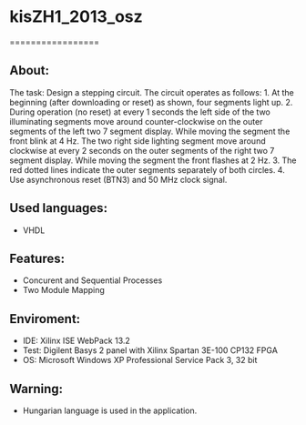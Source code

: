# kisZH1_2013_osz
=================


About:
------
The task:
	Design a stepping circuit. The circuit operates as follows:
	1. At the beginning (after downloading or reset) as shown, four segments light up.
	2. During operation (no reset) at every 1 seconds the left side of the two illuminating segments move around                    counter-clockwise
	   on the outer segments of the left two 7 segment display.
	   While moving the segment the front blink at 4 Hz.
	   The two right side lighting segment move around clockwise at every 2 seconds on the outer segments of the right two 7        segment display.
	   While moving the segment the front flashes at 2 Hz.
	3. The red dotted lines indicate the outer segments separately of both circles.
	4. Use asynchronous reset (BTN3) and 50 MHz clock signal.


Used languages:
---------------
- VHDL


Features:
---------
- Concurent and Sequential Processes
- Two Module Mapping


Enviroment:
-----------
- IDE: Xilinx ISE WebPack 13.2
- Test: Digilent Basys 2 panel with Xilinx Spartan 3E-100 CP132 FPGA
- OS: Microsoft Windows XP Professional Service Pack 3, 32 bit


Warning:
--------
- Hungarian language is used in the application.
